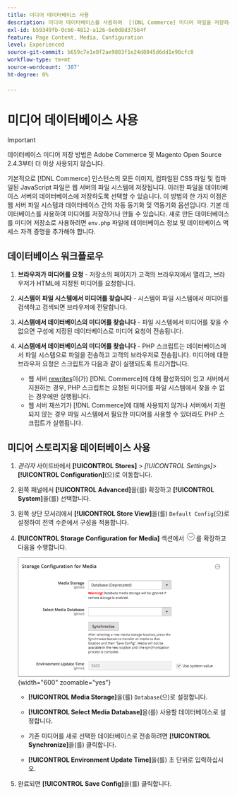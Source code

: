 ```yaml
---
title: 미디어 데이터베이스 사용
description: 미디어 데이터베이스를 사용하여  [!DNL Commerce] 미디어 파일을 저장하는 방법에 대해 알아봅니다.
exl-id: b59349fb-0cb6-4812-a126-6e0d8d37564f
feature: Page Content, Media, Configuration
level: Experienced
source-git-commit: b659c7e1e8f2ae9883f1e24d8045d6dd1e90cfc0
workflow-type: tm+mt
source-wordcount: '387'
ht-degree: 0%

---
```


# 미디어 데이터베이스 사용

>[!IMPORTANT]
>
>데이터베이스 미디어 저장 방법은 Adobe Commerce 및 Magento Open Source 2.4.3부터 더 이상 사용되지 않습니다.

기본적으로 [!DNL Commerce] 인스턴스의 모든 이미지, 컴파일된 CSS 파일 및 컴파일된 JavaScript 파일은 웹 서버의 파일 시스템에 저장됩니다. 이러한 파일을 데이터베이스 서버의 데이터베이스에 저장하도록 선택할 수 있습니다. 이 방법의 한 가지 이점은 웹 서버 파일 시스템과 데이터베이스 간의 자동 동기화 및 역동기화 옵션입니다. 기본 데이터베이스를 사용하여 미디어를 저장하거나 만들 수 있습니다. 새로 만든 데이터베이스를 미디어 저장소로 사용하려면 `env.php` 파일에 데이터베이스 정보 및 데이터베이스 액세스 자격 증명을 추가해야 합니다.

## 데이터베이스 워크플로우

1. **브라우저가 미디어를 요청** - 저장소의 페이지가 고객의 브라우저에서 열리고, 브라우저가 HTML에 지정된 미디어를 요청합니다.

1. **시스템이 파일 시스템에서 미디어를 찾습니다** - 시스템이 파일 시스템에서 미디어를 검색하고 검색되면 브라우저에 전달합니다.

1. **시스템에서 데이터베이스의 미디어를 찾습니다** - 파일 시스템에서 미디어를 찾을 수 없으면 구성에 지정된 데이터베이스로 미디어 요청이 전송됩니다.

1. **시스템에서 데이터베이스의 미디어를 찾습니다** - PHP 스크립트는 데이터베이스에서 파일 시스템으로 파일을 전송하고 고객의 브라우저로 전송됩니다. 미디어에 대한 브라우저 요청은 스크립트가 다음과 같이 실행되도록 트리거합니다.

   - 웹 서버 [rewrites](../merchandising-promotions/url-rewrite.md)이(가) [!DNL Commerce]에 대해 활성화되어 있고 서버에서 지원하는 경우, PHP 스크립트는 요청된 미디어를 파일 시스템에서 찾을 수 없는 경우에만 실행됩니다.
   - 웹 서버 재쓰기가 [!DNL Commerce]에 대해 사용되지 않거나 서버에서 지원되지 않는 경우 파일 시스템에서 필요한 미디어를 사용할 수 있더라도 PHP 스크립트가 실행됩니다.

## 미디어 스토리지용 데이터베이스 사용

1. _관리자_ 사이드바에서 **[!UICONTROL Stores]** > _[!UICONTROL Settings]_>**[!UICONTROL Configuration]**(으)로 이동합니다.

1. 왼쪽 패널에서 **[!UICONTROL Advanced]**&#x200B;을(를) 확장하고 **[!UICONTROL System]**&#x200B;을(를) 선택합니다.

1. 왼쪽 상단 모서리에서 **[!UICONTROL Store View]**&#x200B;을(를) `Default Config`(으)로 설정하여 전역 수준에서 구성을 적용합니다.

1. **[!UICONTROL Storage Configuration for Media]** 섹션에서 ![확장 선택기](../assets/icon-display-expand.png)를 확장하고 다음을 수행합니다.

   ![고급 구성 - 미디어에 대한 저장소 구성](./assets/database-storage-deprecated.png){width="600" zoomable="yes"}

   - **[!UICONTROL Media Storage]**&#x200B;을(를) `Database`(으)로 설정합니다.

   - **[!UICONTROL Select Media Database]**&#x200B;을(를) 사용할 데이터베이스로 설정합니다.

   - 기존 미디어를 새로 선택한 데이터베이스로 전송하려면 **[!UICONTROL Synchronize]**&#x200B;을(를) 클릭합니다.

   - **[!UICONTROL Environment Update Time]**&#x200B;을(를) 초 단위로 입력하십시오.

1. 완료되면 **[!UICONTROL Save Config]**&#x200B;을(를) 클릭합니다.
